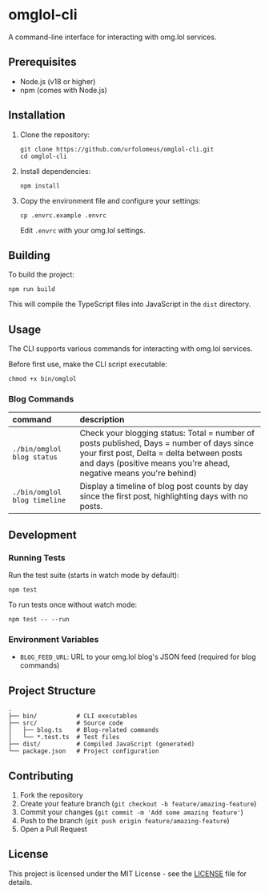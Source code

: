 # omglol-cli

A command-line interface for interacting with omg.lol services.

## Prerequisites

- Node.js (v18 or higher)
- npm (comes with Node.js)

## Installation

1. Clone the repository:

   ```
   git clone https://github.com/urfolomeus/omglol-cli.git
   cd omglol-cli
   ```

2. Install dependencies:

   ```
   npm install
   ```

3. Copy the environment file and configure your settings:

   ```
   cp .envrc.example .envrc
   ```

   Edit `.envrc` with your omg.lol settings.

## Building

To build the project:

   ```
   npm run build
   ```

This will compile the TypeScript files into JavaScript in the `dist` directory.

## Usage

The CLI supports various commands for interacting with omg.lol services.

Before first use, make the CLI script executable:

   ```
   chmod +x bin/omglol
   ```

### Blog Commands

| command | description |
|:--|:---|
| <nowrap>`./bin/omglol blog status`</nowrap> | Check your blogging status: Total = number of posts published, Days = number of days since your first post, Delta = delta between posts and days (positive means you're ahead, negative means you're behind) |
| <nowrap>`./bin/omglol blog timeline`</nowrap> | Display a timeline of blog post counts by day since the first post, highlighting days with no posts. |

## Development

### Running Tests

Run the test suite (starts in watch mode by default):

   ```
   npm test
   ```

To run tests once without watch mode:

   ```
   npm test -- --run
   ```

### Environment Variables

- `BLOG_FEED_URL`: URL to your omg.lol blog's JSON feed (required for blog commands)

## Project Structure

   ```
   .
   ├── bin/           # CLI executables
   ├── src/           # Source code
   │   ├── blog.ts    # Blog-related commands
   │   └── *.test.ts  # Test files
   ├── dist/          # Compiled JavaScript (generated)
   └── package.json   # Project configuration
   ```

## Contributing

1. Fork the repository
2. Create your feature branch (`git checkout -b feature/amazing-feature`)
3. Commit your changes (`git commit -m 'Add some amazing feature'`)
4. Push to the branch (`git push origin feature/amazing-feature`)
5. Open a Pull Request

## License

This project is licensed under the MIT License - see the [LICENSE](LICENSE) file for details.
